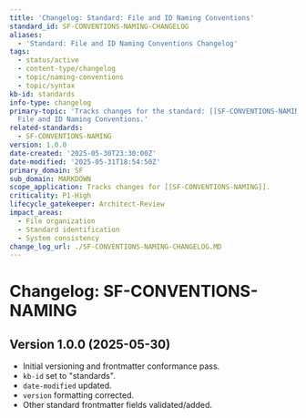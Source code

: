 ```yaml
---
title: 'Changelog: Standard: File and ID Naming Conventions'
standard_id: SF-CONVENTIONS-NAMING-CHANGELOG
aliases:
  - 'Standard: File and ID Naming Conventions Changelog'
tags:
  - status/active
  - content-type/changelog
  - topic/naming-conventions
  - topic/syntax
kb-id: standards
info-type: changelog
primary-topic: 'Tracks changes for the standard: [[SF-CONVENTIONS-NAMING]] - Standard:
  File and ID Naming Conventions.'
related-standards:
  - SF-CONVENTIONS-NAMING
version: 1.0.0
date-created: '2025-05-30T23:30:00Z'
date-modified: '2025-05-31T18:54:50Z'
primary_domain: SF
sub_domain: MARKDOWN
scope_application: Tracks changes for [[SF-CONVENTIONS-NAMING]].
criticality: P1-High
lifecycle_gatekeeper: Architect-Review
impact_areas:
  - File organization
  - Standard identification
  - System consistency
change_log_url: ./SF-CONVENTIONS-NAMING-CHANGELOG.MD
---
```


# Changelog: SF-CONVENTIONS-NAMING

## Version 1.0.0 (2025-05-30)
- Initial versioning and frontmatter conformance pass.
- `kb-id` set to "standards".
- `date-modified` updated.
- `version` formatting corrected.
- Other standard frontmatter fields validated/added.
